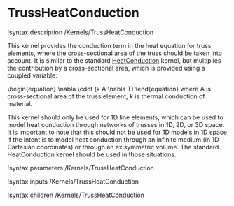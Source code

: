 # TrussHeatConduction

!syntax description /Kernels/TrussHeatConduction

This kernel provides the conduction term in the heat equation for truss elements, where the cross-sectional area of the truss should be taken into account. It is similar to the standard [HeatConduction](HeatConduction.md) kernel, but multiplies the contribution by a cross-sectional area, which is provided using a coupled variable:

\begin{equation}
\nabla \cdot (k A \nabla T)
\end{equation}
where A is cross-sectional area of the truss element, $k$ is thermal conduction of material.

This kernel should only be used for 1D line elements, which can be used to model heat conduction through networks of trusses in 1D, 2D, or 3D space. It is important to note that this should not be used for 1D models in 1D space if the intent is to model heat conduction through an infinite medium (in 1D Cartesian coordinates) or through an axisymmetric volume. The standard HeatConduction kernel should be used in those situations.

!syntax parameters /Kernels/TrussHeatConduction

!syntax inputs /Kernels/TrussHeatConduction

!syntax children /Kernels/TrussHeatConduction
